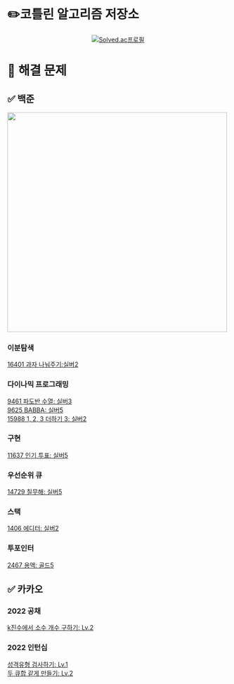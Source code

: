 # ✏️코틀린 알고리즘 저장소
[<div align=center>![Solved.ac프로필](http://mazassumnida.wtf/api/v2/generate_badge?boj=emforhs246)](https://solved.ac/emforhs246)</div>


# 📖 해결 문제
## ✅ 백준
<img src="https://user-images.githubusercontent.com/39405316/194695477-aab47732-394f-458b-8c72-ad444d094a29.png" width=500>

### 이분탐색
[16401 과자 나눠주기:실버2](https://www.acmicpc.net/problem/16401)  


### 다이나믹 프로그래밍
[9461 파도반 수열: 실버3](https://www.acmicpc.net/problem/9461)  
[9625 BABBA: 실버5](https://www.acmicpc.net/problem/9625)  
[15988 1, 2, 3 더하기 3: 실버2](https://www.acmicpc.net/problem/15988)  


### 구현
[11637 인기 투표: 실버5](https://www.acmicpc.net/problem/11637)

### 우선순위 큐
[14729 칠무해: 실버5](https://www.acmicpc.net/problem/14729)

### 스택
[1406 에디터: 실버2](https://www.acmicpc.net/problem/1406)

### 투포인터
[2467 용액: 골드5](https://www.acmicpc.net/problem/2467)

## ✅ 카카오
### 2022 공채
[k진수에서 소수 개수 구하기: Lv.2](https://school.programmers.co.kr/learn/courses/30/lessons/92335)

### 2022 인턴십
[성격유형 검사하기: Lv.1](https://school.programmers.co.kr/learn/courses/30/lessons/118666)  
[두 큐합 같게 만들기: Lv.2](https://school.programmers.co.kr/learn/courses/30/lessons/118667)

